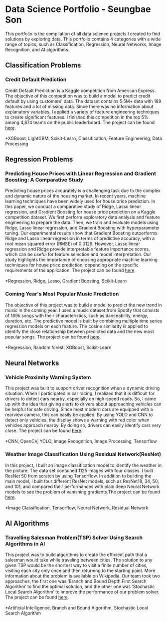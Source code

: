 # Data Science Portfolio - Seungbae Son
This portfolio is the compilation of all data science projects I created to find solutions by exploring data. This portfolio contains 4 categories with a wide range of topics, such as Classification, Regression, Neural Networks, Image Recognition, and AI algorithms.

## Classification Problems

### Credit Default Prediction
Credit Default Prediction is a Kaggle competition from American Express. The objective of this competition was to build a model to predict credit default by using customers' data. The dataset contains 5.5M+ data with 189 features and a lot of missing data. Since there was no information about explanatory variables, I applied a variety of feature engineering techniques to create significant features. I finished this competition in the top 5% among 4,874 teams on the public leaderboard. The project can be found [here](https://github.com/KevinSBSon/Credit-Default-Prediction).<br>
<br>
*XGBoost, LightGBM, Scikit-Learn, Classification, Feature Engineering, Data Processing

## Regression Problems

### Predicting House Prices with Linear Regression and Gradient Boosting: A Comparative Study
Predicting house prices accurately is a challenging task due to the complex and dynamic nature of the housing market. In recent years, machine learning techniques have been widely used for house price prediction. In this paper, we conduct a comparative study of Ridge, Lasso linear regression, and Gradient Boosting for house price prediction on a Kaggle competition dataset. We first perform exploratory data analysis and feature engineering to prepare the data. Then, we train and evaluate models using Ridge, Lasso linear regression, and Gradient Boosting with hyperparameter tuning. Our experimental results show that Gradient Boosting outperforms Ridge and Lasso linear regression in terms of predictive accuracy, with a root mean squared error (RMSE) of 0.0129. However, Lasso linear regression and Ridge provide interpretable feature importance scores, which can be useful for feature selection and model interpretation. Our study highlights the importance of choosing appropriate machine learning techniques for house price prediction, depending on the specific requirements of the application. The project can be found [here](https://github.com/KevinSBSon/Predicting-House-Prices-with-Linear-Regression-and-Gradient-Boosting).
<br>
<br>
*Regression, Ridge, Lasso, Gradient Boosting, Scikit-Learn

### Coming Year's Most Popular Music Prediction
The objective of this project was to build a model to predict the new trend in music in the coming year. I used a music dataset from Spotify that consists of 169k songs with their characteristics, such as danceability, energy, duration, etc. The predictive model is built by combining multiple time series regression models on each feature. The cosine similarity is applied to identify the close relationship between predicted data and the new most popular songs. The project can be found [here](https://github.com/KevinSBSon/Coming-Years-Most-Popular-Music-Prediction).
<br>
<br>
*Regression, Random forest, XGBoost, Scikit-Learn

## Neural Networks

### Vehicle Proximity Warning System
This project was built to support driver recognition when a dynamic driving situation. When I participated in car racing, I realized that it is difficult for drivers to detect cars nearby, especially on high-speed roads. So, I came up with the idea that giving alerts to drivers about approaching vehicles can be helpful for safe driving. Since most modern cars are equipped with a rearview camera, this can easily be applied. By using YOLO and CNN to detect only vehicles, the display shows a warning with red color when vehicles approach nearby. By doing so, drivers can easily identify cars very close. The project can be found [here](https://github.com/KevinSBSon/Vehicle-Proximity-Warning-System).
<br>
<br>
*CNN, OpenCV, YOLO, Image Recognition, Image Processing, Tensorflow

### Weather Image Classification Using Residual Network(ResNet)
In this project, I built an image classification model to identify the weather in the picture. The data set contained 1125 images with four classes. I built ResNet 50 from scratch by using Tensorflow. In addition to building the main model, I built four different ResNet models, such as ResNet18, 34, 50, and 101, and compared their performances with plain deep Neural Network models to see the problem of vanishing gradients.The project can be found [here](https://github.com/KevinSBSon/ResNet_ImageClassification).
<br>
<br>
*Image Classification, Tensorflow, Neural Network, Residual Network

## AI Algorithms

### Travelling Salesman Problem(TSP) Solver Using Search Algorithms in AI
This project was to build algorithms to create the efficient path that a salesman would take while traveling between cities. The solution to any given TSP would be the shortest way to visit a finite number of cities, visiting each city only once and then returning to the starting point. More information about the problem is available on Wikipedia. Our team took two approaches, the first one was ‘Branch and Bound Depth First Search Algorithm’ to find the optimal solution, and the other one was ’Stochastic Local Search Algorithm’ to improve the performance of our problem solver. The project can be found [here](https://github.com/KevinSBSon/Travelling-Salesman-Problem-Solver-Using-Search-Algorithms-in-AI).
<br>
<br>
*Artificial Intelligence, Branch and Bound Algorithm, Stochastic Local Search Algorithm
